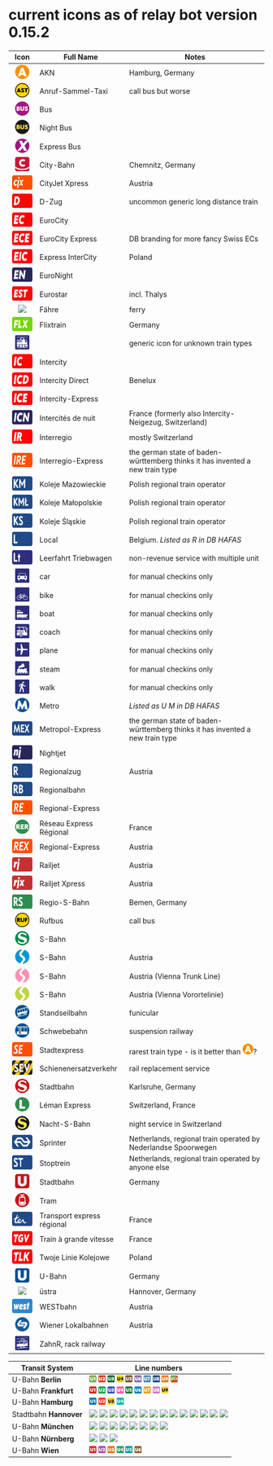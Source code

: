 # current icons as of relay bot version 0.15.2

 Icon  | Full Name | Notes
:----: | --------- | -----
<img src="/icons/A.png" style="height: 2em;"> | AKN | Hamburg, Germany
<img src="/icons/AST.png" style="height: 2em;"> | Anruf-Sammel-Taxi | call bus but worse
<img src="/icons/Bus.png" style="height: 2em;"> | Bus |
<img src="/icons/BusN.png" style="height: 2em;"> | Night Bus |
<img src="/icons/BusX.png" style="height: 2em;"> | Express Bus |
<img src="/icons/CB.png" style="height: 2em;"> | City-Bahn | Chemnitz, Germany
<img src="/icons/CJX.png" style="height: 2em;width:4em;"> | CityJet Xpress | Austria
<img src="/icons/D.png" style="height: 2em;width:4em;"> | D-Zug | uncommon generic long distance train
<img src="/icons/EC.png" style="height: 2em;width:4em;"> | EuroCity |
<img src="/icons/ECE.png" style="height: 2em;width:4em;"> | EuroCity Express | DB branding for more fancy Swiss ECs
<img src="/icons/EIC.png" style="height: 2em;width:4em;"> | Express InterCity | Poland
<img src="/icons/EN.png" style="height: 2em;width:4em;"> | EuroNight |
<img src="/icons/EST.png" style="height: 2em;width:4em;"> | Eurostar | incl. Thalys
<img src="/icons/Fähre.png" style="height: 2em;"> | Fähre | ferry
<img src="/icons/FLX.png" style="height: 2em;width:4em;"> | Flixtrain | Germany
<img src="/icons/generic.png" style="height: 2em;"> | | generic icon for unknown train types
<img src="/icons/IC.png" style="height: 2em;width:4em;"> | Intercity |
<img src="/icons/ICD.png" style="height: 2em;width:4em;"> | Intercity Direct | Benelux
<img src="/icons/ICE.png" style="height: 2em;width:4em;"> | Intercity-Express |
<img src="/icons/ICN.png" style="height: 2em;width:4em;"> | Intercités de nuit | France (formerly also Intercity-Neigezug, Switzerland)
<img src="/icons/IR.png" style="height: 2em;width:4em;"> | Interregio | mostly Switzerland
<img src="/icons/IRE.png" style="height: 2em;width:4em;"> | Interregio-Express | the german state of baden-württemberg thinks it has invented a new train type
<img src="/icons/KM.png" style="height: 2em;width:4em;"> | Koleje Mazowieckie | Polish regional train operator
<img src="/icons/KMŁ.png" style="height: 2em;width:4em;"> | Koleje Małopolskie | Polish regional train operator
<img src="/icons/KS.png" style="height: 2em;width:4em;"> | Koleje Śląskie | Polish regional train operator
<img src="/icons/L.png" style="height: 2em;width:4em;"> | Local | Belgium. *Listed as R in DB HAFAS*
<img src="/icons/Lt.png" style="height: 2em;width:4em;"> | Leerfahrt Triebwagen | non-revenue service with multiple unit
<img src="/icons/manual-auto.png" style="height: 2em;"> | car | for manual checkins only
<img src="/icons/manual-bike.png" style="height: 2em;"> | bike | for manual checkins only
<img src="/icons/manual-boat.png" style="height: 2em;"> | boat | for manual checkins only
<img src="/icons/manual-coach.png" style="height: 2em;"> | coach | for manual checkins only
<img src="/icons/manual-plane.png" style="height: 2em;"> | plane | for manual checkins only
<img src="/icons/manual-steam.png" style="height: 2em;"> | steam | for manual checkins only
<img src="/icons/manual-walk.png" style="height: 2em;"> | walk | for manual checkins only
<img src="/icons/metro.png" style="height: 2em;"> | Metro | *Listed as U M in DB HAFAS*
<img src="/icons/MEX.png" style="height: 2em;width:4em;"> | Metropol-Express | the german state of baden-württemberg thinks it has invented a new train type
<img src="/icons/NJ.png" style="height: 2em;width:4em;"> | Nightjet |
<img src="/icons/R.png" style="height: 2em;width:4em;"> | Regionalzug | Austria
<img src="/icons/RB.png" style="height: 2em;width:4em;"> | Regionalbahn |
<img src="/icons/RE.png" style="height: 2em;width:4em;"> | Regional-Express |
<img src="/icons/RER.png" style="height: 2em;"> | Réseau Express Régional | France
<img src="/icons/REX.png" style="height: 2em;width:4em;"> | Regional-Express | Austria
<img src="/icons/RJ.png" style="height: 2em;width:4em;"> | Railjet | Austria
<img src="/icons/RJX.png" style="height: 2em;width:4em;"> | Railjet Xpress | Austria
<img src="/icons/RS.png" style="height: 2em;width:4em;"> | Regio-S-Bahn | Bemen, Germany
<img src="/icons/RUF.png" style="height: 2em;"> | Rufbus | call bus
<img src="/icons/S.png" style="height: 2em;"> | S-Bahn |
<img src="/icons/S AT.png" style="height: 2em;"> | S-Bahn | Austria
<img src="/icons/ATStrunk.png" style="height: 2em;"> | S-Bahn | Austria (Vienna Trunk Line)
<img src="/icons/ATSgreen.png" style="height: 2em;"> | S-Bahn | Austria (Vienna Vorortelinie)
<img src="/icons/SB.png" style="height: 2em;"> | Standseilbahn | funicular
<img src="/icons/Schw-B.png" style="height: 2em;"> | Schwebebahn | suspension railway
<img src="/icons/SE.png" style="height: 2em;width:4em;"> | Stadtexpress | rarest train type - is it better than <img src="/icons/A.png" style="height: 1.5em;">?
<img src="/icons/SEV.png" style="height: 2em;width:4em;"> | Schienenersatzverkehr | rail replacement service
<img src="/icons/S KA.png" style="height: 2em;"> | Stadtbahn | Karlsruhe, Germany
<img src="/icons/S L.png" style="height: 2em;"> | Léman Express | Switzerland, France
<img src="/icons/S N.png" style="height: 2em;"> | Nacht-S-Bahn | night service in Switzerland
<img src="/icons/SPR.png" style="height: 2em;width:4em;"> | Sprinter | Netherlands, regional train operated by Nederlandse Spoorwegen
<img src="/icons/ST.png" style="height: 2em;width:4em;"> | Stoptrein | Netherlands, regional train operated by anyone else
<img src="/icons/STB.png" style="height: 2em;"> | Stadtbahn | Germany
<img src="/icons/STR.png" style="height: 2em;"> | Tram |
<img src="/icons/TER.png" style="height: 2em;width:4em;"> | Transport express régional | France
<img src="/icons/TGV.png" style="height: 2em;width:4em;"> | Train à grande vitesse | France
<img src="/icons/TLK.png" style="height: 2em;width:4em;"> | Twoje Linie Kolejowe | Poland
<img src="/icons/U.png" style="height: 2em;"> | U-Bahn | Germany
<img src="/icons/Ü.png" style="height: 2em;"> | üstra | Hannover, Germany
<img src="/icons/WB.png" style="height: 2em;width:4em;"> | WESTbahn | Austria
<img src="/icons/WLB.png" style="height: 2em;"> | Wiener Lokalbahnen | Austria
<img src="/icons/generic-zahnr.png" style="height: 2em;"> | ZahnR, rack railway |

Transit System | Line numbers
---- | -----
U-Bahn **Berlin** | <img src="/icons/U Berlin 1.png" style="height: 1em;"> <img src="/icons/U Berlin 2.png" style="height: 1em;"> <img src="/icons/U Berlin 3.png" style="height: 1em;"> <img src="/icons/U Berlin 4.png" style="height: 1em;"> <img src="/icons/U Berlin 5.png" style="height: 1em;"> <img src="/icons/U Berlin 6.png" style="height: 1em;"> <img src="/icons/U Berlin 7.png" style="height: 1em;"> <img src="/icons/U Berlin 8.png" style="height: 1em;"> <img src="/icons/U Berlin 9.png" style="height: 1em;"> <img src="/icons/U Berlin 12.png" style="height: 1em;">
U-Bahn **Frankfurt** | <img src="/icons/U Frankfurt 1.png" style="height: 1em;"> <img src="/icons/U Frankfurt 2.png" style="height: 1em;"> <img src="/icons/U Frankfurt 3.png" style="height: 1em;"> <img src="/icons/U Frankfurt 4.png" style="height: 1em;"> <img src="/icons/U Frankfurt 5.png" style="height: 1em;"> <img src="/icons/U Frankfurt 6.png" style="height: 1em;"> <img src="/icons/U Frankfurt 7.png" style="height: 1em;"> <img src="/icons/U Frankfurt 8.png" style="height: 1em;"> <img src="/icons/U Frankfurt 9.png" style="height: 1em;">
U-Bahn **Hamburg** | <img src="/icons/U Hamburg 1.png" style="height: 1em;"> <img src="/icons/U Hamburg 2.png" style="height: 1em;"> <img src="/icons/U Hamburg 3.png" style="height: 1em;"> <img src="/icons/U Hamburg 4.png" style="height: 1em;">
Stadtbahn **Hannover** | <img src="/icons/Ü1.png" style="height: 1em;"> <img src="/icons/Ü2.png" style="height: 1em;"> <img src="/icons/Ü3.png" style="height: 1em;"> <img src="/icons/Ü4.png" style="height: 1em;"> <img src="/icons/Ü5.png" style="height: 1em;"> <img src="/icons/Ü6.png" style="height: 1em;"> <img src="/icons/Ü7.png" style="height: 1em;"> <img src="/icons/Ü8.png" style="height: 1em;"> <img src="/icons/Ü9.png" style="height: 1em;"> <img src="/icons/Ü10.png" style="height: 1em;"> <img src="/icons/Ü11.png" style="height: 1em;"> <img src="/icons/Ü12.png" style="height: 1em;"> <img src="/icons/Ü13.png" style="height: 1em;"> <img src="/icons/Ü17.png" style="height: 1em;">
U-Bahn **München** | <img src="/icons/U München 1.png" style="height: 1em;"> <img src="/icons/U München 2.png" style="height: 1em;"> <img src="/icons/U München 3.png" style="height: 1em;"> <img src="/icons/U München 4.png" style="height: 1em;"> <img src="/icons/U München 5.png" style="height: 1em;"> <img src="/icons/U München 6.png" style="height: 1em;"> <img src="/icons/U München 7.png" style="height: 1em;"> <img src="/icons/U München 8.png" style="height: 1em;">
U-Bahn **Nürnberg** | <img src="/icons/U Nürnberg 1.png" style="height: 1em;"> <img src="/icons/U Nürnberg 2.png" style="height: 1em;"> <img src="/icons/U Nürnberg 3.png" style="height: 1em;">
U-Bahn **Wien** | <img src="/icons/U Wien 1.png" style="height: 1em;"> <img src="/icons/U Wien 2.png" style="height: 1em;"> <img src="/icons/U Wien 3.png" style="height: 1em;"> <img src="/icons/U Wien 4.png" style="height: 1em;"> <img src="/icons/U Wien 5.png" style="height: 1em;"> <img src="/icons/U Wien 6.png" style="height: 1em;">
